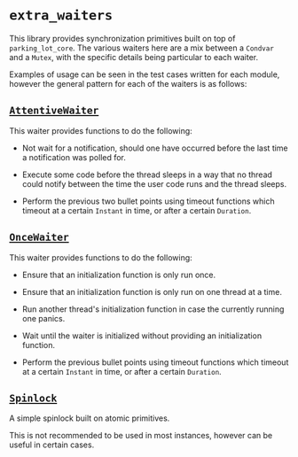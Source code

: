 # `extra_waiters`

This library provides synchronization primitives built on
top of `parking_lot_core`. The various waiters here are a
mix between a `Condvar` and a `Mutex`, with the specific
details being particular to each waiter.

Examples of usage can be seen in the test cases written
for each module, however the general pattern for each of
the waiters is as follows:

## [`AttentiveWaiter`]

[`AttentiveWaiter`]: attentive_waiter::AttentiveWaiter

This waiter provides functions to do the following:

* Not wait for a notification, should one have occurred
  before the last time a notification was polled for.

* Execute some code before the thread sleeps in a way
  that no thread could notify between the time the
  user code runs and the thread sleeps.

* Perform the previous two bullet points using timeout
  functions which timeout at a certain `Instant` in time,
  or after a certain `Duration`.

## [`OnceWaiter`]

[`OnceWaiter`]: once_waiter::OnceWaiter

This waiter provides functions to do the following:

* Ensure that an initialization function is only run
  once.

* Ensure that an initialization function is only run
  on one thread at a time.

* Run another thread's initialization function in case
  the currently running one panics.

* Wait until the waiter is initialized without providing
  an initialization function.

* Perform the previous bullet points using timeout functions
  which timeout at a certain `Instant` in time, or after
  a certain `Duration`.

## [`Spinlock`]

[`Spinlock`]: spinlock_waiter::Spinlock

A simple spinlock built on atomic primitives.

This is not recommended to be used in most instances, however
can be useful in certain cases.
